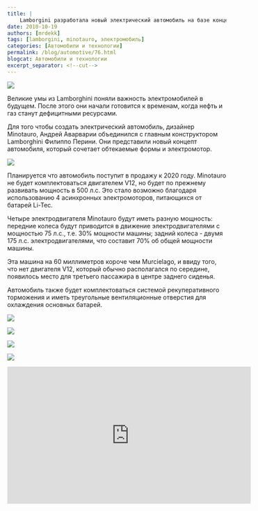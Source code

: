 ```yaml
---
title: |
    Lamborgini разработала новый электрический автомобиль на базе концепта Minotauro
date: 2010-10-19
authors: [mrdekk]
tags: [lamborgini, minotauro, электромобиль]
categories: [Автомобили и технологии]
permalink: /blog/automotive/76.html
blogcat: Автомобили и технологии
excerpt_separator: <!--cut-->
---
```



![](http://itw66.ru/uploads/images/00/00/01/2010/10/19/7d1c63.jpg)


Великие умы из Lamborghini поняли важность электромобилей в будущем. После этого они начали готовится к временам, когда нефть и газ станут дефицитными ресурсами.

Для того чтобы создать электрический автомобиль, дизайнер Minotauro, Андрей Аварварии объединился с главным конструктором Lamborghini Филиппо Перини. Они представили новый концепт автомобиля, который сочетает обтекаемые формы и электромотор. 


<!--cut-->



![](http://itw66.ru/uploads/images/00/00/01/2010/10/19/1d4f94.jpg)


Планируется что автомобиль поступит в продажу к 2020 году. Minotauro не будет комплектоваться двигателем V12, но будет по прежнему развивать мощность в 500 л.с. Это стало возможно благодаря использованию 4 асинхронных электромоторов, питающихся от батарей Li-Tec.

Четыре электродвигателя Minotauro будут иметь разную мощность: передние колеса будут приводится в движение электродвигателями с мощностью 75 л.с., т.е. 30% мощности машины; задний колеса - двумя 175 л.с. электродвигателями, что составит 70% об общей мощности машины.

Эта машина на 60 миллиметров короче чем Murcielago, и ввиду того, что нет двигателя V12, который обычно располагался по середине, появилось место для третьего пассажира в центре заднего сиденья.

Автомобиль также будет комплектоваться системой рекуперативного торможения и иметь треугольные вентиляционные отверстия для охлаждения основных батарей.


![](http://itw66.ru/uploads/images/00/00/01/2010/10/19/1df02a.jpg)


![](http://itw66.ru/uploads/images/00/00/01/2010/10/19/345e1e.jpg)


![](http://itw66.ru/uploads/images/00/00/01/2010/10/19/24d0b9.jpg)


![](http://itw66.ru/uploads/images/00/00/01/2010/10/19/b83a87.jpg)


<iframe width="560" height="315" src="https://www.youtube.com/embed/U5Hiyz1spMg" title="YouTube video player" frameborder="0" allow="accelerometer; autoplay; clipboard-write; encrypted-media; gyroscope; picture-in-picture; web-share" allowfullscreen></iframe>

